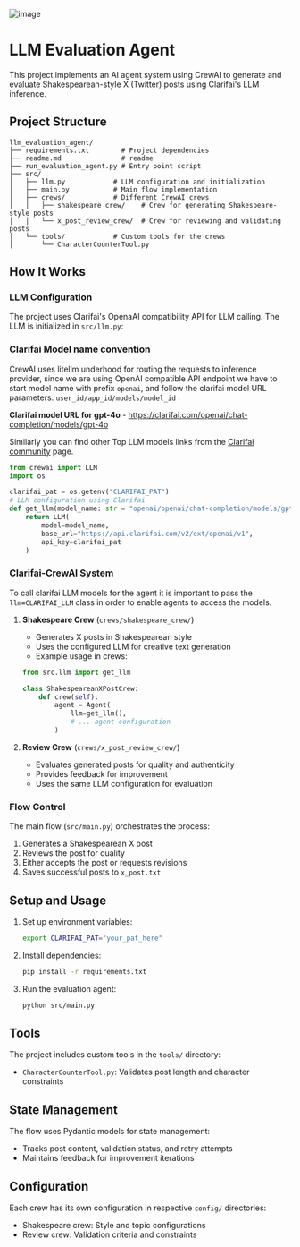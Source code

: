 ![image](https://github.com/user-attachments/assets/b22c9807-f5e7-49eb-b00d-598e400781af)

# LLM Evaluation Agent

This project implements an AI agent system using CrewAI to generate and evaluate Shakespearean-style X (Twitter) posts using Clarifai's LLM inference.

## Project Structure

```
llm_evaluation_agent/
├── requirements.txt        # Project dependencies
├── readme.md               # readme
├── run_evaluation_agent.py # Entry point script
├── src/
│   ├── llm.py            # LLM configuration and initialization
│   ├── main.py           # Main flow implementation
│   ├── crews/            # Different CrewAI crews
│   │   ├── shakespeare_crew/    # Crew for generating Shakespeare-style posts
│   │   └── x_post_review_crew/  # Crew for reviewing and validating posts
│   └── tools/            # Custom tools for the crews
│       └── CharacterCounterTool.py
```

## How It Works

### LLM Configuration

The project uses Clarifai's OpenaAI compatibility API for LLM calling. The LLM is initialized in `src/llm.py`:

### Clarifai Model name convention
CrewAI uses litellm underhood for routing the requests to inference provider, since we are using OpenAI compatible API endpoint we have to start model name with prefix `openai`, and follow the clarifai model URL parameters.
`user_id/app_id/models/model_id` .

**Clarifai model URL for gpt-4o** - https://clarifai.com/openai/chat-completion/models/gpt-4o  

Similarly you can find other Top LLM models links from the [Clarifai community](https://clarifai.com/explore) page.

```python
from crewai import LLM
import os

clarifai_pat = os.getenv("CLARIFAI_PAT")
# LLM configuration using Clarifai
def get_llm(model_name: str = "openai/openai/chat-completion/models/gpt-4o") -> LLM:
    return LLM(
        model=model_name,
        base_url="https://api.clarifai.com/v2/ext/openai/v1",
        api_key=clarifai_pat
    )
```

### Clarifai-CrewAI System

To call clarifai LLM models for the agent it is important to pass the `llm=CLARIFAI_LLM` class in order to enable agents to access the models.

1. **Shakespeare Crew** (`crews/shakespeare_crew/`)
   - Generates X posts in Shakespearean style
   - Uses the configured LLM for creative text generation
   - Example usage in crews:

   ```python
   from src.llm import get_llm
   
   class ShakespeareanXPostCrew:
       def crew(self):
           agent = Agent(
               llm=get_llm(),
               # ... agent configuration
           )
   ```

2. **Review Crew** (`crews/x_post_review_crew/`)
   - Evaluates generated posts for quality and authenticity
   - Provides feedback for improvement
   - Uses the same LLM configuration for evaluation

### Flow Control

The main flow (`src/main.py`) orchestrates the process:
1. Generates a Shakespearean X post
2. Reviews the post for quality
3. Either accepts the post or requests revisions
4. Saves successful posts to `x_post.txt`

## Setup and Usage

1. Set up environment variables:
   ```bash
   export CLARIFAI_PAT="your_pat_here"
   ```

2. Install dependencies:
   ```bash
   pip install -r requirements.txt
   ```

3. Run the evaluation agent:
   ```bash
   python src/main.py
   ```

## Tools

The project includes custom tools in the `tools/` directory:
- `CharacterCounterTool.py`: Validates post length and character constraints

## State Management

The flow uses Pydantic models for state management:
- Tracks post content, validation status, and retry attempts
- Maintains feedback for improvement iterations

## Configuration

Each crew has its own configuration in respective `config/` directories:
- Shakespeare crew: Style and topic configurations
- Review crew: Validation criteria and constraints